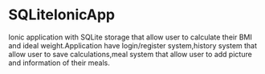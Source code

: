# SQLiteIonicApp
Ionic application with SQLite storage that allow user to calculate their BMI and ideal weight.Application have login/register system,history system that allow user to save calculations,meal system that allow user to add picture and information of their meals.
